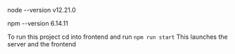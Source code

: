 

node --version
v12.21.0

npm --version
6.14.11

To run this project cd into frontend and run `npm run start`
This launches the server and the frontend 